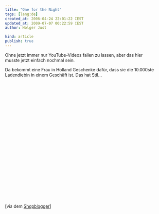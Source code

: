 ```yaml
---
title: "One for the Night"
tags: [lang:de]
created_at: 2006-04-24 22:01:22 CEST
updated_at: 2009-07-07 00:22:59 CEST
author: Holger Just

kind: article
publish: true
---
```


Ohne jetzt immer nur YouTube-Videos fallen zu lassen, aber das hier musste jetzt einfach nochmal sein.

Da bekommt eine Frau in Holland Geschenke dafür, dass sie die 10.000ste Ladendiebin in einem Geschäft ist. Das hat Stil...

<object width="480" height="385"><param name="movie" value="http://www.youtube-nocookie.com/v/1G8_BbERk8o&amp;hl=de&amp;fs=1&amp;color1=0x3a3a3a&amp;color2=0x999999&amp;hd=1"></param><param name="allowFullScreen" value="true"></param><param name="allowscriptaccess" value="always"></param><embed src="http://www.youtube-nocookie.com/v/1G8_BbERk8o&amp;hl=de&amp;fs=1&amp;color1=0x3a3a3a&amp;color2=0x999999&amp;hd=1" type="application/x-shockwave-flash" allowscriptaccess="always" allowfullscreen="true" width="480" height="385"></embed></object>

[via dem [Shopblogger](http://www.shopblogger.de/blog/archives/3493-Der-10.000ste-Ladendieb.html)]